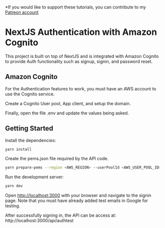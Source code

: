 *If you would like to support these tutorials, you can contribute to my [Patreon account](https://patreon.com/czetsuya)

# NextJS Authentication with Amazon Cognito

This project is built on top of NextJS and is integrated with Amazon Cognito to provide Auth functionality such as signup, signin, and password reset.

## Amazon Cognito

For the Authentication features to work, you must have an AWS account to use the Cognito service.

Create a Cognito User pool, App client, and setup the domain.

Finally, open the file .env and update the values being asked.

## Getting Started

Install the dependencies:

```bash
yarn install
```

Create the pems.json file required by the API code.

```bash
yarn prepare-pems --region <AWS_REGION> --userPoolId <AWS_USER_POOL_ID>
```

Run the development server:

```bash
yarn dev
```

Open [http://localhost:3000](http://localhost:3000) with your browser and navigate to the signin page.
Note that you must have already added test emails in Google for testing.

After successfully signing in, the API can be access at: http://localhost:3000/api/authtest